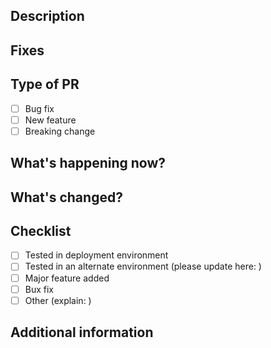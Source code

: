## Description

## Fixes

## Type of PR
- [ ] Bug fix
- [ ] New feature
- [ ] Breaking change
## What's happening now?

## What's changed?

## Checklist
- [ ] Tested in deployment environment
- [ ] Tested in an alternate environment (please update here: )
- [ ] Major feature added
- [ ] Bux fix
- [ ] Other (explain: )

## Additional information
